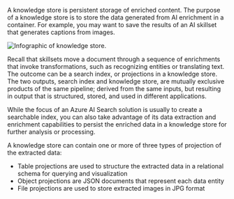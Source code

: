 A knowledge store is persistent storage of enriched content. The purpose of a knowledge store is to store the data generated from AI enrichment in a container. For example, you may want to save the results of an AI skillset that generates captions from images. 

![Infographic of knowledge store.](../media/knowledge-store-diagram.png)

Recall that skillsets move a document through a sequence of enrichments that invoke transformations, such as recognizing entities or translating text. The outcome can be a search index, or projections in a knowledge store. The two outputs, search index and knowledge store, are mutually exclusive products of the same pipeline; derived from the same inputs, but resulting in output that is structured, stored, and used in different applications.

While the focus of an Azure AI Search solution is usually to create a searchable index, you can also take advantage of its data extraction and enrichment capabilities to persist the enriched data in a knowledge store for further analysis or processing. 

A knowledge store can contain one or more of three types of projection of the extracted data:  
- Table projections are used to structure the extracted data in a relational schema for querying and visualization 
- Object projections are JSON documents that represent each data entity
- File projections are used to store extracted images in JPG format